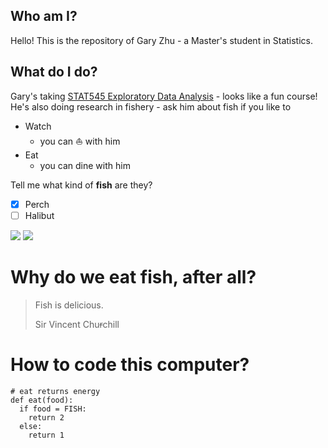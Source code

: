 ## Who am I?
Hello! This is the repository of Gary Zhu - a Master's student in Statistics. 

## What do I do?
Gary's taking [STAT545 Exploratory Data Analysis](http://stat545.com) - looks like a fun course!
He's also doing research in fishery - ask him about fish if you like to 

* Watch 
  + you can :sailboat: with him 
* Eat 
  + you can dine with him

Tell me what kind of **fish** are they?

- [x] Perch 
- [ ] Halibut 

![](https://upload.wikimedia.org/wikipedia/commons/thumb/4/4b/Hippoglossus_hippoglossus.jpg/800px-Hippoglossus_hippoglossus.jpg)
![](https://upload.wikimedia.org/wikipedia/commons/8/84/Sebastes_alutus.png)

# Why do we eat fish, after all?

> Fish is delicious.
>
> Sir Vincent Chu~~r~~chill

# How to code this computer?

```
# eat returns energy
def eat(food):
  if food = FISH:
    return 2
  else:
    return 1
```
